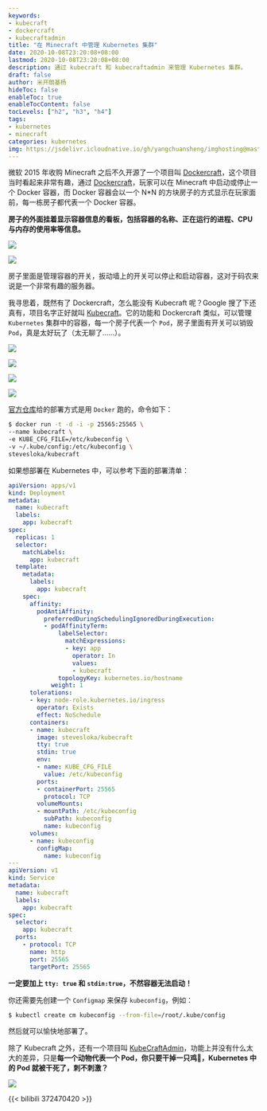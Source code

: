 ```yaml
---
keywords:
- kubecraft
- dockercraft
- kubecraftadmin
title: "在 Minecraft 中管理 Kubernetes 集群"
date: 2020-10-08T23:20:08+08:00
lastmod: 2020-10-08T23:20:08+08:00
description: 通过 kubecraft 和 kubecraftadmin 来管理 Kubernetes 集群。
draft: false 
author: 米开朗基杨
hideToc: false
enableToc: true
enableTocContent: false
tocLevels: ["h2", "h3", "h4"]
tags:
- kubernetes
- minecraft
categories: kubernetes
img: https://jsdelivr.icloudnative.io/gh/yangchuansheng/imghosting@master/img/20201008232412.png
---
```


微软 2015 年收购 Minecraft 之后不久开源了一个项目叫 [Dockercraft](https://github.com/docker/dockercraft)，这个项目当时看起来非常有趣，通过 [Dockercraft](https://github.com/docker/dockercraft)，玩家可以在 Minecraft 中启动或停止一个 Docker 容器，而 Docker 容器会以一个 N*N 的方块房子的方式显示在玩家面前，每一栋房子都代表一个 Docker 容器。

**房子的外面挂着显示容器信息的看板，包括容器的名称、正在运行的进程、CPU 与内存的使用率等信息。**

![](https://jsdelivr.icloudnative.io/gh/yangchuansheng/imghosting@master/img/20201008221254.png)

![](https://jsdelivr.icloudnative.io/gh/yangchuansheng/imghosting@master/img/20201008222053.png)

房子里面是管理容器的开关，扳动墙上的开关可以停止和启动容器，这对于码农来说是一个非常有趣的服务器。

我寻思着，既然有了 Dockercraft，怎么能没有 Kubecraft 呢？Google 搜了下还真有，项目名字正好就叫 [Kubecraft](https://github.com/stevesloka/kubecraft)。它的功能和 Dockercraft 类似，可以管理 `Kubernetes` 集群中的容器，每一个房子代表一个 `Pod`，房子里面有开关可以销毁 `Pod`，真是太好玩了（太无聊了......）。

![](https://jsdelivr.icloudnative.io/gh/yangchuansheng/imghosting@master/img/20201008223401.jpg)

![](https://jsdelivr.icloudnative.io/gh/yangchuansheng/imghosting@master/img/20201008223421.jpg)

![](https://jsdelivr.icloudnative.io/gh/yangchuansheng/imghosting@master/img/20201008223441.jpg)

![](https://jsdelivr.icloudnative.io/gh/yangchuansheng/imghosting@master/img/20201008223513.jpg)

[官方仓库](https://github.com/stevesloka/kubecraft)给的部署方式是用 `Docker` 跑的，命令如下：

```bash
$ docker run -t -d -i -p 25565:25565 \
--name kubecraft \
-e KUBE_CFG_FILE=/etc/kubeconfig \
-v ~/.kube/config:/etc/kubeconfig \
stevesloka/kubecraft
```

如果想部署在 Kubernetes 中，可以参考下面的部署清单：

```yaml
apiVersion: apps/v1
kind: Deployment
metadata:
  name: kubecraft
  labels:
    app: kubecraft
spec:
  replicas: 1 
  selector:
    matchLabels:
      app: kubecraft
  template:
    metadata:
      labels:
        app: kubecraft
    spec:
      affinity:
        podAntiAffinity:
          preferredDuringSchedulingIgnoredDuringExecution:
          - podAffinityTerm:
              labelSelector:
                matchExpressions:
                - key: app
                  operator: In
                  values:
                  - kubecraft 
              topologyKey: kubernetes.io/hostname
            weight: 1
      tolerations:
      - key: node-role.kubernetes.io/ingress
        operator: Exists
        effect: NoSchedule
      containers:
      - name: kubecraft
        image: stevesloka/kubecraft 
        tty: true
        stdin: true
        env:
        - name: KUBE_CFG_FILE 
          value: /etc/kubeconfig
        ports:
        - containerPort: 25565 
          protocol: TCP
        volumeMounts:
        - mountPath: /etc/kubeconfig
          subPath: kubeconfig
          name: kubeconfig
      volumes:
      - name: kubeconfig
        configMap:
          name: kubeconfig
---
apiVersion: v1
kind: Service
metadata:
  name: kubecraft
  labels:
    app: kubecraft
spec:
  selector:
    app: kubecraft
  ports:
    - protocol: TCP
      name: http
      port: 25565
      targetPort: 25565
```

**一定要加上 `tty: true` 和 `stdin:true`，不然容器无法启动！**

你还需要先创建一个 `Configmap` 来保存 `kubeconfig`，例如：

```bash
$ kubectl create cm kubeconfig --from-file=/root/.kube/config
```

然后就可以愉快地部署了。

除了 Kubecraft 之外，还有一个项目叫 [KubeCraftAdmin](https://github.com/erjadi/kubecraftadmin)，功能上并没有什么太大的差异，只是**每一个动物代表一个 Pod，你只要干掉一只鸡🐔，Kubernetes 中的 Pod 就被干死了，刺不刺激？**

![](https://jsdelivr.icloudnative.io/gh/yangchuansheng/imghosting@master/img/20201008224856.png)

{{< bilibili 372470420 >}}